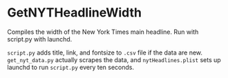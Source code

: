 # GetNYTHeadlineWidth
Compiles the width of the New York Times main headline. Run with script.py with launchd.

`script.py` adds title, link, and fontsize to `.csv` file if the data are new. `get_nyt_data.py` actually scrapes the data, and `nytHeadlines.plist` sets up launchd to run `script.py` every ten seconds.
